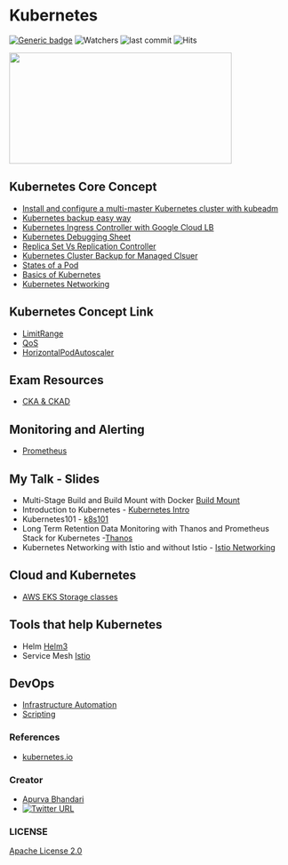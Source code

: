 # Kubernetes
[![Generic badge](https://img.shields.io/badge/SUBJECT-Kubernetes-Blue.svg)](https://shields.io/)
![Watchers](https://img.shields.io/github/watchers/apurvabhandari/Kubernetes?style=social)
![last commit](https://img.shields.io/github/last-commit/apurvabhandari/Kubernetes)
![Hits](https://hitcounter.pythonanywhere.com/count/tag.svg?url=https://apurvabhandari.github.io/Kubernetes)
<p align="left">
  <img width="400" height="200" src="https://raw.githubusercontent.com/apurvabhandari/kubernetes/master/kubernets-logo.png">
</p>


## Kubernetes Core Concept
- [Install and configure a multi-master Kubernetes cluster with kubeadm](./Install-and-configure-a-multi-master-Kubernetes-cluster-with-kubeadm.md)
- [Kubernetes backup easy way](./k8s-Cluster-backup-easy-way.md)
- [Kubernetes Ingress Controller with Google Cloud LB](./Installing-an-Ingress-controller-using-Nginx.md)
- [Kubernetes Debugging Sheet](./k8s-debug-cheatsheet.md)
- [Replica Set Vs Replication Controller](./ReplicaSetVsReplicationController.md)
- [Kubernetes Cluster Backup for Managed Clsuer](./Kubernetes_Cluster_Backup-Managed_Cluster.md)
- [States of a Pod](./States-of-a-Pod.md)<br>
- [Basics of Kubernetes](./Basics-of-Kubernetes.md)<br>
- [Kubernetes Networking](./k8score/k8s_networking.md)

## Kubernetes Concept Link
- [LimitRange](https://kubernetes.io/docs/concepts/policy/limit-range/)
- [QoS](https://kubernetes.io/docs/tasks/configure-pod-container/quality-service-pod/)
- [HorizontalPodAutoscaler](https://kubernetes.io/docs/tasks/run-application/horizontal-pod-autoscale/)


## Exam Resources 
- [CKA & CKAD](./exam_prep/README.md)<br>

## Monitoring and Alerting
- [Prometheus](./monitoring/Prometheus.md)<br>

## My Talk - Slides
- Multi-Stage Build and Build Mount with Docker [Build Mount](./slides/Multi-StageBuildBuildMountWithDocker.pdf)<br>
- Introduction to Kubernetes - [Kubernetes Intro](./slides/K8s_Introduction.pdf)<br>
- Kubernetes101 - [k8s101](./slides/Kubernetes101.pdf)<br>
- Long Term Retention Data Monitoring with Thanos and Prometheus Stack for Kubernetes -[Thanos](./slides/Thanos_Monitoring.pdf)
- Kubernetes Networking with Istio and without Istio - [Istio Networking](./slides/Kubernetes_networking_and_Istio.pdf)

## Cloud and Kubernetes
- [AWS EKS Storage classes](./cloud/aws_eks_storageclass.md)

## Tools that help Kubernetes
- Helm [Helm3](./helm.md)<br>
- Service Mesh [Istio](./tools/istio.md)<br>

## DevOps
- [Infrastructure Automation](https://github.com/apurvabhandari/InfraAuto/blob/master/README.md)
- [Scripting](https://github.com/apurvabhandari/scripting/blob/master/README.md)

### References
- [kubernetes.io](https://www.kubernetes.io)<br>

### Creator

- [Apurva Bhandari](https://www.linkedin.com/in/apurvabhandari-linux/)
- [![Twitter URL](https://img.shields.io/twitter/follow/Apurv_Bhandari?style=social)](https://twitter.com/Apurv_Bhandari)


### LICENSE
[Apache License 2.0](./LICENSE)
